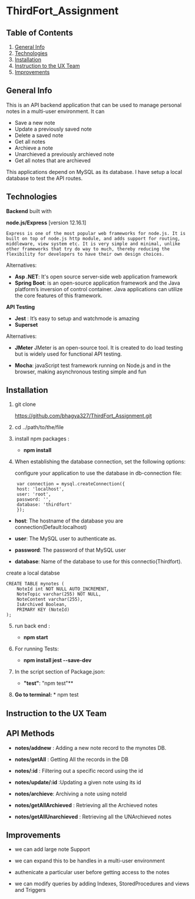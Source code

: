 # ThirdFort_Assignment

## Table of Contents
1. [General Info](#GeneralInfo)
2. [Technologies](#Technologies)
3. [Installation](#installation)
4. [Instruction to the UX Team](#UI/UX)
5. [Improvements](#Improvements)



## General Info
This is an API backend application that can be used to manage personal notes in a multi-user environment. It can

* Save a new note
* Update a previously saved note
* Delete a saved note
* Get all notes
* Archieve a note
* Unarchieved a previously archieved note
* Get all notes that are archieved

This applications depend on MySQL as its database. I have setup a local database to test the API routes.

## Technologies
**Backend** built with

**node.js/Express** [version 12.16.1]

    Express is one of the most popular web frameworks for node.js. It is built on top of node.js http module, and adds support for routing, middleware, view system etc. It is very simple and minimal, unlike other frameworks that try do way to much, thereby reducing the flexibility for developers to have their own design choices.

Alternatives:
 *  **Asp .NET**: It's open source server-side web  application   framework
*   **Spring Boot**: is an open-source application framework and the Java platform’s inversion of control container. Java applications can utilize the core features of this framework.

**API Testing**
* **Jest** : It’s easy to setup and watchmode is amazing
* **Superset**

Alternatives:

* **JMeter** JMeter is an open-source tool. It is created to do load testing but is widely used for functional API testing.

* **Mocha**: javaScript test framework running on Node.js and in the browser, making asynchronous testing simple and fun


## Installation ##

1. git clone 

    https://github.com/bhagya327/ThirdFort_Assignment.git

2. cd ../path/to/the/file

3. install npm packages : 
    * **npm install**
4. When establishing the database connection, set the           following   options:
    
    configure your application to use the database in db-connection file:


```
    var connection = mysql.createConnection({
    host: 'localhost',
    user: 'root',
    password: '',
    database: 'thirdfort'
    });

```
* **host**: The hostname of the database you are connection(Default:localhost)

* **user**: The MySQL user to authenticate as.

* **password**: The password of that MySQL user

* **database**: Name of the database to use for this connectio(Thirdfort).

  
create a local databse 


```
CREATE TABLE mynotes (
    NoteId int NOT NULL AUTO_INCREMENT,
    NoteTopic varchar(255) NOT NULL,
    NoteContent varchar(255),
    IsArchived Boolean,
    PRIMARY KEY (NoteId)
);

```


5. run back end : 
    * **npm start**

6. For running Tests: 
    * **npm install jest --save-dev**

7. In the script section of  Package.json:
    * **"test"**: "npm test"**

8. **Go to terminal:**    * npm test 


## Instruction to the UX Team
## API Methods ##

* **notes/addnew** : Adding a new note record to the mynotes DB.

* **notes/getAll** : Getting All the records in the DB

* **notes/:id** : Filtering out a specific record using the id

* **notes/update/:id** :Updating a given note using its id

* **notes/archieve**: Archiving a note using noteId

* **notes/getAllArchieved** : Retrieving all the Archieved notes

* **notes/getAllUnarchieved** : Retrieving all the UNArchieved  notes

## Improvements ##

* we can add large note Support

* we can expand this to be handles in a multi-user environment

* authenicate a particular user before getting access to the notes
* we can modify queries by adding Indexes, StoredProcedures and views and Triggers 











